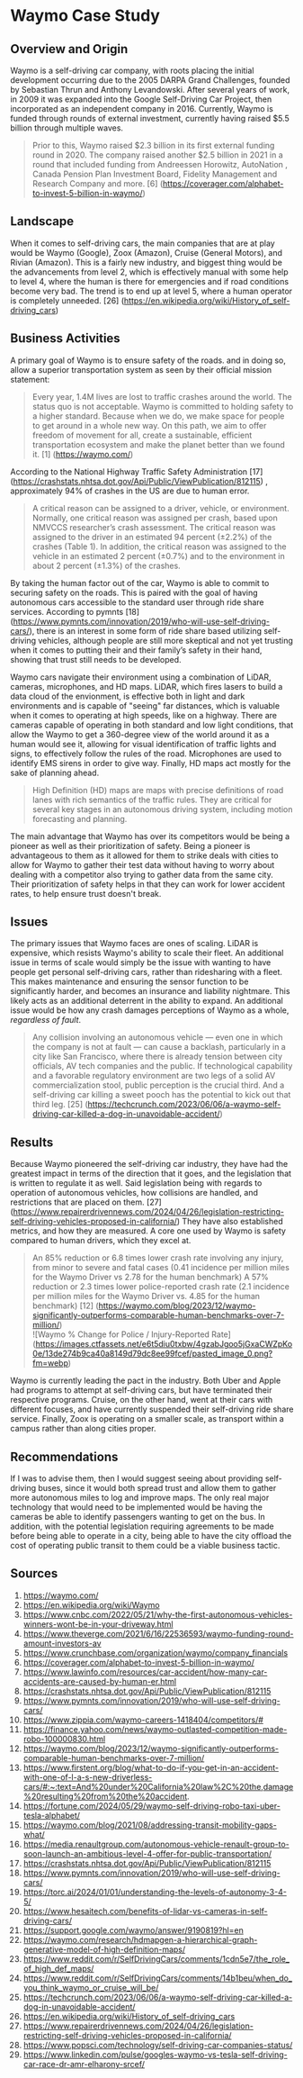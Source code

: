# Waymo Case Study

## Overview and Origin

Waymo is a self-driving car company, with roots placing the initial development occurring due to the 
2005 DARPA Grand Challenges, founded by Sebastian Thrun and Anthony Levandowski. After several years of work, 
in 2009 it was expanded into the Google Self-Driving Car Project, then incorporated as an independent company in 2016.
Currently, Waymo is funded through rounds of external investment, currently having raised $5.5 billion through multiple waves.
> Prior to this, Waymo raised $2.3 billion in its first external funding round in 2020. The company raised 
another $2.5 billion in 2021 in a round that included funding from Andreessen Horowitz, AutoNation , 
Canada Pension Plan Investment Board, Fidelity Management and Research Company and more. [6] (https://coverager.com/alphabet-to-invest-5-billion-in-waymo/)

## Landscape

When it comes to self-driving cars, the main companies that are at play would be Waymo (Google), Zoox (Amazon), 
Cruise (General Motors), and Rivian (Amazon). This is a fairly new industry, and biggest thing would
be the advancements from level 2, which is effectively manual with some help to level 4, where the human is 
there for emergencies and if road conditions become very bad. The trend is to end up at level 5, 
where a human operator is completely unneeded. [26] (https://en.wikipedia.org/wiki/History_of_self-driving_cars)

## Business Activities

A primary goal of Waymo is to ensure safety of the roads. and in doing so, allow a superior transportation system 
as seen by their official mission statement:
> Every year, 1.4M lives are lost to traffic crashes around the world. The status quo is not acceptable. 
Waymo is committed to holding safety to a higher standard. Because when we do, we make space for people to get 
around in a whole new way. On this path, we aim to offer freedom of movement for all, create a sustainable, efficient 
transportation ecosystem and make the planet better than we found it. [1] (https://waymo.com/)

According to the National Highway Traffic Safety Administration [17] (https://crashstats.nhtsa.dot.gov/Api/Public/ViewPublication/812115)
, approximately 94% of crashes in the US are due to human error. 
> A critical reason can be assigned to a driver, vehicle, or environment. Normally, one critical reason was 
assigned per crash, based upon NMVCCS researcher’s crash assessment. The critical reason
was assigned to the driver in an estimated 94 percent (±2.2%) of
the crashes (Table 1). In addition, the critical reason was assigned
to the vehicle in an estimated 2 percent (±0.7%) and to the environment in about 2 percent (±1.3%) of the crashes.

By taking the human factor out of the car, Waymo is able to commit to securing safety 
on the roads. This is paired with the goal of having autonomous cars accessible to the standard 
user through ride share services. According to pymnts [18] (https://www.pymnts.com/innovation/2019/who-will-use-self-driving-cars/),
there is an interest in some form of ride share based utilizing self-driving vehicles, although people are still more skeptical 
and not yet trusting when it comes to putting their and their family’s safety in their hand, 
showing that trust still needs to be developed.

Waymo cars navigate their environment using a combination of LiDAR, cameras, microphones, and HD maps. 
LiDAR, which fires lasers to build a data cloud of the envionment, is effective both in light and dark environments and is
capable of "seeing" far distances, which is valuable when it comes to operating at high speeds, like on a highway. 
There are cameras capable of operating in both standard and low light conditions,
that allow the Waymo to get a 360-degree view of the world around it as a human would see it, allowing for visual identification of
traffic lights and signs, to effectively follow the rules of the road.  Microphones are used to identify EMS sirens in order to give way.
Finally, HD maps act mostly for the sake of planning ahead. 
> High Definition (HD) maps are maps with precise definitions of road lanes with rich semantics of the traffic rules. 
They are critical for several key stages in an autonomous driving system, including motion forecasting and planning. 

The main advantage that Waymo has over its competitors would be being a pioneer as well as their prioritization of safety. Being a 
pioneer is advantageous to them as it allowed for them to strike deals with cities to allow for Waymo to gather their test data without
having to worry about dealing with a competitor also trying to gather data from the same city. Their prioritization of safety helps
in that they can work for lower accident rates, to help ensure trust doesn't break.

## Issues

The primary issues that Waymo faces are ones of scaling. LiDAR is expensive, which resists Waymo's ability
to scale their fleet. An additional issue in terms of scale would simply be the issue with wanting to have people get personal
self-driving cars, rather than ridesharing with a fleet. This makes maintenance and ensuring the sensor function to be significantly
harder, and becomes an insurance and liability nightmare. This likely acts as an additional deterrent in the ability to expand. 
An additional issue would be how any crash damages perceptions of Waymo as a whole, *regardless of fault*. 
> Any collision involving an autonomous vehicle — even one in which the company is not at fault — can cause a backlash, 
particularly in a city like San Francisco, where there is already tension between city officials, 
AV tech companies and the public. If technological capability and a favorable regulatory environment are 
two legs of a solid AV commercialization stool, public perception is the crucial third. And a self-driving car 
killing a sweet pooch has the potential to kick out that third leg.
[25] (https://techcrunch.com/2023/06/06/a-waymo-self-driving-car-killed-a-dog-in-unavoidable-accident/)

## Results

Because Waymo pioneered the self-driving car industry, they have had the greatest impact in terms of the direction that it goes, 
and the legislation that is written to regulate it as well. Said legislation being with regards to operation of autonomous vehicles,
how collisions are handled, and restrictions that are placed on them. [27] (https://www.repairerdrivennews.com/2024/04/26/legislation-restricting-self-driving-vehicles-proposed-in-california/)
They have also established metrics, and how they are measured. A core one used by Waymo is safety compared to human 
drivers, which they excel at.
> An 85% reduction or 6.8 times lower crash rate involving any injury, from minor to severe and fatal cases 
(0.41 incidence per million miles for the Waymo Driver vs 2.78 for the human benchmark)
A 57% reduction or 2.3 times lower police-reported crash rate (2.1 incidence per million miles for 
the Waymo Driver vs. 4.85 for the human benchmark) [12] (https://waymo.com/blog/2023/12/waymo-significantly-outperforms-comparable-human-benchmarks-over-7-million/) <br>
![Waymo % Change for Police / Injury-Reported Rate] (https://images.ctfassets.net/e6t5diu0txbw/4gzabJgoo5jGxaCWZpKo0e/13de274b9ca40a8149d79dc8ee99fcef/pasted_image_0.png?fm=webp)

Waymo is currently leading the pact in the industry. Both Uber and Apple had programs to attempt at self-driving cars, 
but have terminated their respective programs. Cruise, on the other hand, went at their cars with different focuses, and have
currently suspended their self-driving ride share service. Finally, Zoox is operating on a smaller scale, as transport within a campus
rather than along cities proper.

## Recommendations

If I was to advise them, then I would suggest seeing about providing self-driving buses, since it would both spread trust and allow
them to gather more autonomous miles to log and improve maps. The only real major technology that would need to be implemented
would be having the cameras be able to identify passengers wanting to get on the bus. In addition, with the potential legislation
requiring agreements to be made before being able to operate in a city, being able to have the city offload the cost of operating 
public transit to them could be a viable business tactic.

## Sources
1. https://waymo.com/
2. https://en.wikipedia.org/wiki/Waymo
3. https://www.cnbc.com/2022/05/21/why-the-first-autonomous-vehicles-winners-wont-be-in-your-driveway.html
4. https://www.theverge.com/2021/6/16/22536593/waymo-funding-round-amount-investors-av
5. https://www.crunchbase.com/organization/waymo/company_financials
6. https://coverager.com/alphabet-to-invest-5-billion-in-waymo/
7. https://www.lawinfo.com/resources/car-accident/how-many-car-accidents-are-caused-by-human-er.html
8. https://crashstats.nhtsa.dot.gov/Api/Public/ViewPublication/812115
9. https://www.pymnts.com/innovation/2019/who-will-use-self-driving-cars/
10. https://www.zippia.com/waymo-careers-1418404/competitors/#
11. https://finance.yahoo.com/news/waymo-outlasted-competition-made-robo-100000830.html
12. https://waymo.com/blog/2023/12/waymo-significantly-outperforms-comparable-human-benchmarks-over-7-million/
13. https://www.firstent.org/blog/what-to-do-if-you-get-in-an-accident-with-one-of-l-a-s-new-driverless-cars/#:~:text=And%20under%20California%20law%2C%20the,damage%20resulting%20from%20the%20accident.
14. https://fortune.com/2024/05/29/waymo-self-driving-robo-taxi-uber-tesla-alphabet/
15. https://waymo.com/blog/2021/08/addressing-transit-mobility-gaps-what/
16. https://media.renaultgroup.com/autonomous-vehicle-renault-group-to-soon-launch-an-ambitious-level-4-offer-for-public-transportation/
17. https://crashstats.nhtsa.dot.gov/Api/Public/ViewPublication/812115
18. https://www.pymnts.com/innovation/2019/who-will-use-self-driving-cars/
19. https://torc.ai/2024/01/01/understanding-the-levels-of-autonomy-3-4-5/
20. https://www.hesaitech.com/benefits-of-lidar-vs-cameras-in-self-driving-cars/
21. https://support.google.com/waymo/answer/9190819?hl=en
22. https://waymo.com/research/hdmapgen-a-hierarchical-graph-generative-model-of-high-definition-maps/
23. https://www.reddit.com/r/SelfDrivingCars/comments/1cdn5e7/the_role_of_high_def_maps/
24. https://www.reddit.com/r/SelfDrivingCars/comments/14b1beu/when_do_you_think_waymo_or_cruise_will_be/
25. https://techcrunch.com/2023/06/06/a-waymo-self-driving-car-killed-a-dog-in-unavoidable-accident/
26. https://en.wikipedia.org/wiki/History_of_self-driving_cars
27. https://www.repairerdrivennews.com/2024/04/26/legislation-restricting-self-driving-vehicles-proposed-in-california/
28. https://www.popsci.com/technology/self-driving-car-companies-status/
29. https://www.linkedin.com/pulse/googles-waymo-vs-tesla-self-driving-car-race-dr-amr-elharony-srcef/
